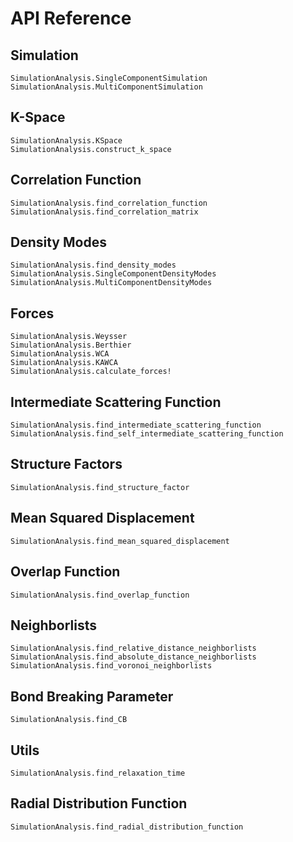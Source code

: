 # API Reference


## Simulation

```@docs
SimulationAnalysis.SingleComponentSimulation
SimulationAnalysis.MultiComponentSimulation
```

## K-Space

```@docs
SimulationAnalysis.KSpace
SimulationAnalysis.construct_k_space
```

## Correlation Function

```@docs
SimulationAnalysis.find_correlation_function
SimulationAnalysis.find_correlation_matrix
```

## Density Modes

```@docs
SimulationAnalysis.find_density_modes
SimulationAnalysis.SingleComponentDensityModes
SimulationAnalysis.MultiComponentDensityModes
```


## Forces

```@docs
SimulationAnalysis.Weysser
SimulationAnalysis.Berthier
SimulationAnalysis.WCA
SimulationAnalysis.KAWCA
SimulationAnalysis.calculate_forces!
```

## Intermediate Scattering Function

```@docs
SimulationAnalysis.find_intermediate_scattering_function
SimulationAnalysis.find_self_intermediate_scattering_function
```

## Structure Factors

```@docs
SimulationAnalysis.find_structure_factor
```

## Mean Squared Displacement

```@docs
SimulationAnalysis.find_mean_squared_displacement
```

## Overlap Function

```@docs
SimulationAnalysis.find_overlap_function
```

## Neighborlists

```@docs
SimulationAnalysis.find_relative_distance_neighborlists
SimulationAnalysis.find_absolute_distance_neighborlists
SimulationAnalysis.find_voronoi_neighborlists
```

## Bond Breaking Parameter

```@docs
SimulationAnalysis.find_CB
```

## Utils

```@docs
SimulationAnalysis.find_relaxation_time
```

## Radial Distribution Function

```@docs
SimulationAnalysis.find_radial_distribution_function
```
